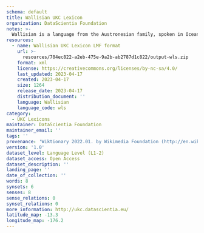 ```yaml
---
schema: default
title: Wallisian UKC Lexicon
organization: DataScientia Foundation
notes: >-
  Wallisian is a language from the Austronesian family, spoken in Oceania. The UKC Lexicon of Wallisian is represented as a lexico-semantic network. It consists of words, word senses, synsets, as well as sense-level and synset-level relationships.
resources:
  - name: Wallisian UKC Lexicon LMF format
    url: >-
      resources/704ec822-a2eb-475e-9a2b-ab2787d1c822/output-wls.zip
    format: xml
    license: https://creativecommons.org/licenses/by-nc-sa/4.0/
    last_updated: 2023-04-17
    created: 2023-04-17
    size: 1264
    release_date: 2023-04-17
    distribution_document: ''
    language: Wallisian
    language_code: wls
category:
  - UKC Lexicons
maintainer: DataScientia Foundation
maintainer_email: ''
tags: ''
provenance: 'Wiktionary 2022.01. by Wikimedia Foundation (http://en.wiktionary.org); CogNet 2.1 by Khuyagbaatar Batsuren, National University of Mongolia (http://cognet.ukc.disi.unitn.it); Princeton WordNet 2.1 by Princeton University (https://wordnet.princeton.edu)'
version: '1.0'
dataset_level: Language Level (L1-2)
dataset_access: Open Access
dataset_description: ''
landing_page: ''
date_of_collection: ''
words: 8
synsets: 6
senses: 8
sense_relations: 0
synset_relations: 0
more_information: http://ukc.datascientia.eu/
latitude_map: -13.3
longitude_map: -176.2
---
```


